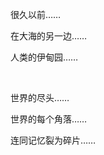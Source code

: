 <p>很久以前……</p><p>在大海的另一边……</p><p>人类的伊甸园……</p><p>&nbsp;</p><p>世界的尽头……</p><p>世界的每个角落……</p><p>连同记忆裂为碎片……</p>